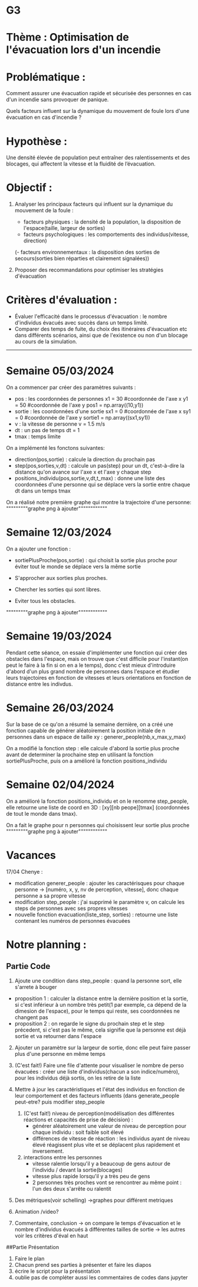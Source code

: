 # G3

# Thème : Optimisation de l'évacuation lors d'un incendie

# Problématique : 
Comment assurer une évacuation rapide et sécurisée des personnes en cas d'un incendie sans provoquer de panique.

Quels facteurs influent sur la dynamique du mouvement de foule lors d'une évacuation en cas d'incendie ?

# Hypothèse : 
Une densité élevée de population peut entraîner des ralentissements et des blocages, qui affectent la vitesse et la fluidité de l’évacuation.

# Objectif :
1. Analyser les principaux facteurs qui influent sur la dynamique du mouvement de la foule :
    - facteurs physiques : la densité de la population, la disposition de l'espace(taille, largeur de sorties)
    - facteurs psychologiques : les comportements des individus(vitesse, direction)
  
    (- facteurs environnementaux : la disposition des sorties de secours(sorties bien réparties et clairement signalées))

2. Proposer des recommandations pour optimiser les stratégies d'évacuation

# Critères d'évaluation :
- Évaluer l'efficacité dans le processus d'évacuation : le nombre d'individus évacués avec succès dans un temps limité.
- Comparer des temps de fuite, du choix des itinéraires d'évacuation etc dans différents scénarios, ainsi que de l'existence ou non d'un blocage au cours de la simulation.

-------------------------------------------------------------------------


# Semaine 05/03/2024
On a commencer par créer des paramètres suivants :
- pos : les coordonnées de personnes
  x1 = 30 #coordonnée de l'axe x
  y1 = 50 #coordonnée de l'axe y
  pos1 = np.array((10,y1))
- sortie : les coordonnées d'une sortie
  sx1 = 0 #coordonnée de l'axe x
  sy1 = 0 #coordonnée de l'axe y
  sortie1 = np.array((sx1,sy1))
- v : la vitesse de personne
  v = 1.5 m/s
- dt : un pas de temps
  dt = 1
- tmax : temps limite

On a implémenté les fonctons suivantes:
- direction(pos,sortie) : calcule la direction du prochain pas
- step(pos,sorties,v,dt) : calcule un pas(step) pour un dt, c'est-à-dire la distance qu'on avance sur l'axe x et l'axe y chaque step
- positions_individu(pos,sortie,v,dt,t_max) : donne une liste des coordonnées d'une personne qui se déplace vers la sortie entre chaque dt dans un temps tmax

On a réalisé notre première graphe qui montre la trajectoire d'une personne:
"""""""""graphe png à ajouter""""""""""""


# Semaine 12/03/2024
On a ajouter une fonction : 
- sortiePlusProche(pos,sortie) : qui choisit la sortie plus proche pour éviter tout le monde se déplace vers la même sortie
  
- S'approcher aux sorties plus proches.
- Chercher les sorties qui sont libres.
- Eviter tous les obstacles.

"""""""""graphe png à ajouter""""""""""""



# Semaine 19/03/2024
Pendant cette séance, on essaie d'implémenter une fonction qui créer des obstacles dans l'espace, mais on trouve que c'est difficile pour l'instant(on peut le faire à la fin si on en a le temps), donc c'est mieux d'introduire d'abord d'un plus grand nombre de personnes dans l'espace et étudier leurs trajectoires en fonction de vitesses et leurs orientations en fonction de distance entre les indivdus.



# Semaine 26/03/2024
Sur la base de ce qu'on a résumé la semaine dernière, on a créé une fonction capable de générer aléatoirement la position initiale de n personnes dans un espace de taille xy : generer_people(nb,x_max,y_max)

On a modifié la fonction step : elle calcule d'abord la sortie plus proche avant de determiner la prochaine step en utilisant la fonction sortiePlusProche, puis on a amélioré la fonction positions_individu



# Semaine 02/04/2024
On a amélioré la fonction positions_individu et on le renomme step_people, elle retourne une liste de coord en 3D : [xy][nb peope][tmax] (coordonnées de tout le monde dans tmax). 

On a fait le graphe pour n personnes qui choisissent leur sortie plus proche
"""""""""graphe png à ajouter""""""""""""


# Vacances
17/04 Chenye :
- modification generer_people : ajouter les caractérisques pour chaque personne -> [numéro, x, y, nv de perception, vitesse], donc chaque personne a sa propre vitesse
- modification step_people : j'ai supprimé le paramètre v, on calcule les steps de personnes avec ses propres vitesses
- nouvelle fonction evacuation(liste_step, sorties) : retourne une liste contenant les numéros de personnes évacuées




# Notre planning :

## Partie Code
1. Ajoute une condition dans step_people : quand la personne sort, elle s'arrete à bouger
  - proposition 1 : calculer la distance entre la dernière position et la sortie, si c'est inférieur à un nombre très petit(1 par exemple, ca dépend de la dimesion de l'espace), pour le temps qui reste, ses coordonnées ne changent pas
  - proposition 2 : on regarde le signe du prochain step et le step précedent, si c'est pas le même, cela signifie que la personne est déjà sortie et va retourner dans l'espace


2. Ajouter un paramètre sur la largeur de sortie, donc elle peut faire passer plus d'une personne en même temps


3. (C'est fait!) Faire une file d'attente pour visualiser le nombre de perso évacuées : créer une liste d'individus(chacun a son indice/numéro), pour les individus déjà sortis, on les retire de la liste


4. Mettre à jour les caractéristiques et l'état des individus en fonction de leur comportement et des facteurs influents (dans generate_people peut-etre? puis modifier step_people
    1.  (C'est fait!) niveau de perception(modélisation des différentes réactions et capacités de prise de décision) :
        - générer aléatoirement une valeur de niveau de perception pour chaque individu : soit faible soit élevé
        - différences de vitesse de réaction :  les individus ayant de niveau élevé réagissent plus vite et se déplacent plus rapidement et inversement.
    2. interactions entre les personnes
        - vitesse ralentie lorsqu'il y a beaucoup de gens autour de l'individu / devant la sortie(blocages)
        - vitesse plus rapide lorsqu'il y a très peu de gens
        - 2 personnes très proches vont se rencontrer au même point : l'un des deux s'arrête ou ralentit


5. Des métriques(voir schelling) ->graphes pour différent metriques

6. Animation /video?

7. Commentaire, conclusion
-> on compare le temps d'évacuation et le nombre d'individus évacués à différentes tailles de sortie
-> les autres voir les critères d'éval en haut



##Partie Présentation
1. Faire le plan
2. Chacun prend ses parties à présenter et faire les diapos
3. écrire le script pour la présentation
4. oublie pas de compléter aussi les commentaires de codes dans jupyter

